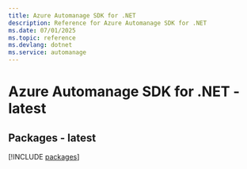 ```yaml
---
title: Azure Automanage SDK for .NET
description: Reference for Azure Automanage SDK for .NET
ms.date: 07/01/2025
ms.topic: reference
ms.devlang: dotnet
ms.service: automanage
---
```

# Azure Automanage SDK for .NET - latest
## Packages - latest
[!INCLUDE [packages](automanage-index.md)]